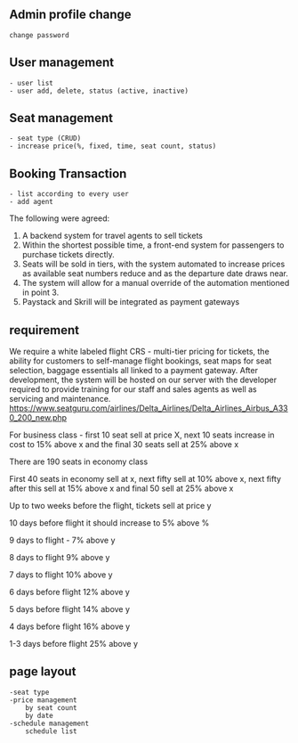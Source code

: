 ## Admin profile change
	change password
## User management
	- user list
	- user add, delete, status (active, inactive)
## Seat management
	- seat type (CRUD)
	- increase price(%, fixed, time, seat count, status)
## Booking Transaction
	- list according to every user
	- add agent  


The following were agreed: 

1. A backend system for travel agents to sell tickets 
2. Within the shortest possible time, a front-end system for passengers to purchase tickets directly. 
3. Seats will be sold in tiers, with the system automated to increase prices as available seat numbers reduce and as the departure date draws near. 
4. The system will allow for a manual override of the automation mentioned in point 3. 
5. Paystack and Skrill will be integrated as payment gateways 


## requirement
We require a white labeled flight CRS - multi-tier pricing for tickets, the ability for customers to self-manage flight bookings, seat maps for seat selection, baggage essentials all linked to a payment gateway. After development, the system will be hosted on our server with the developer required to provide training for our staff and sales agents as well as servicing and maintenance.
https://www.seatguru.com/airlines/Delta_Airlines/Delta_Airlines_Airbus_A330_200_new.php

For business class - first 10 seat sell at price X, next 10 seats increase in cost to 15% above x and the final 30 seats sell at 25% above x

There are 190 seats in economy class

First 40 seats in economy sell at x, next fifty sell at 10% above x, next fifty after this sell at 15% above x and final 50 sell at 25% above x

Up to two weeks before the flight, tickets sell at price y

10 days before flight it should increase to 5% above %

9 days to flight - 7% above y

8 days to flight 9% above y

7 days to flight 10% above y

6 days before flight 12% above y

5 days before flight 14% above y

4 days before flight 16% above y

1-3 days before flight 25% above y

## page layout
	-seat type
	-price management
		by seat count
		by date
	-schedule management
		schedule list
